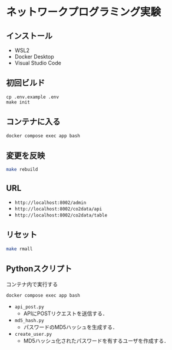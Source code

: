 # ネットワークプログラミング実験

## インストール
- WSL2
- Docker Desktop
- Visual Studio Code

## 初回ビルド
```
cp .env.example .env
make init
```

## コンテナに入る
```bash
docker compose exec app bash
```

## 変更を反映
```bash
make rebuild
```

## URL
- `http://localhost:8002/admin`
- `http://localhost:8002/co2data/api`
- `http://localhost:8002/co2data/table`

## リセット
```bash
make rmall
```

## Pythonスクリプト
コンテナ内で実行する
```bash
docker compose exec app bash
```
- `api_post.py`
    - APIにPOSTリクエストを送信する．
- `md5_hash.py`
    - パスワードのMD5ハッシュを生成する．
- `create_user.py`
    - MD5ハッシュ化されたパスワードを有するユーザを作成する．
